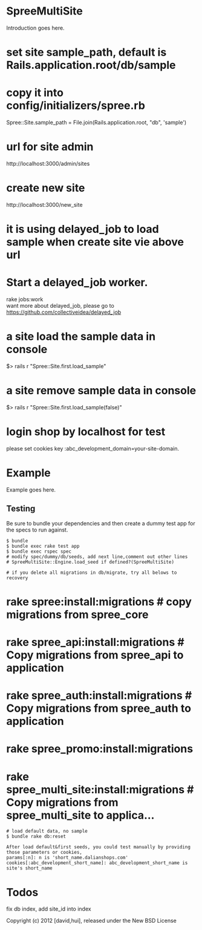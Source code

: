 SpreeMultiSite
==============

Introduction goes here.
  # set site sample_path, default is Rails.application.root/db/sample
  # copy it into config/initializers/spree.rb
  Spree::Site.sample_path = File.join(Rails.application.root, "db", 'sample')  
  # url for site admin 
  http://localhost:3000/admin/sites
  
  # create new site 
  http://localhost:3000/new_site
  
  # it is using delayed_job to load sample when create site vie above url
  # Start a delayed_job worker.
  rake jobs:work  
  want more about delayed_job, please go to https://github.com/collectiveidea/delayed_job
  
  # a site load the sample data in console 
  $> rails r "Spree::Site.first.load_sample"
  
  # a site remove sample data in console 
  $> rails r "Spree::Site.first.load_sample(false)"
  
  # login shop by localhost for test
  please set cookies key :abc_development_domain=your-site-domain.
  
Example
=======

Example goes here.

Testing
-------

Be sure to bundle your dependencies and then create a dummy test app for the specs to run against.

    $ bundle
    $ bundle exec rake test app
    $ bundle exec rspec spec
    # modify spec/dummy/db/seeds, add next line,comment out other lines 
    # SpreeMultiSite::Engine.load_seed if defined?(SpreeMultiSite)
 
    # if you delete all migrations in db/migrate, try all belows to recovery
    
#    rake spree:install:migrations                          # copy migrations from spree_core
#    rake spree_api:install:migrations                      # Copy migrations from spree_api to application
#    rake spree_auth:install:migrations                     # Copy migrations from spree_auth to application
#    rake spree_promo:install:migrations      
#    rake spree_multi_site:install:migrations               # Copy migrations from spree_multi_site to applica...
    # load default data, no sample
    $ bundle rake db:reset
    
    After load default&first seeds, you could test manually by providing those parameters or cookies,
    params[:n]: n is 'short_name.dalianshops.com'
    cookies[:abc_development_short_name]: abc_development_short_name is site's short_name     

Todos
=======
fix db index, add site_id into index  
    
Copyright (c) 2012 [david,hui], released under the New BSD License
